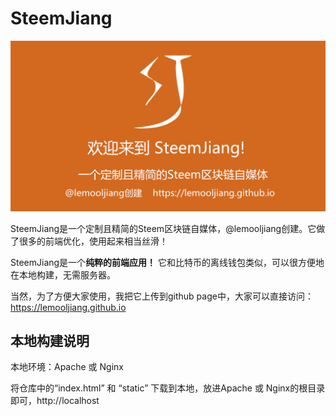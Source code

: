# SteemJiang

![steemjian](./images/steemjiang.jpg)

SteemJiang是一个定制且精简的Steem区块链自媒体，@lemooljiang创建。它做了很多的前端优化，使用起来相当丝滑！

SteemJiang是一个**纯粹的前端应用！** 它和比特币的离线钱包类似，可以很方便地在本地构建，无需服务器。

当然，为了方便大家使用，我把它上传到github page中，大家可以直接访问：https://lemooljiang.github.io

## 本地构建说明
本地环境：Apache 或 Nginx

将仓库中的“index.html” 和 “static” 下载到本地，放进Apache 或 Nginx的根目录即可，http://localhost
